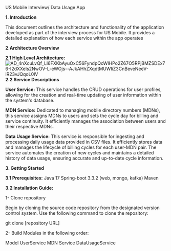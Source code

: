 US Mobile Interview/ Data Usage App

**1. Introduction**

This document outlines the architecture and functionality of the application developed as part of the interview process for US Mobile. It provides a detailed explanation of how each service within the app operates

**2.Architecture Overview**

**2.1 High Level Architecture:**
![AD_4nXcuLvQf_Ll6FXKbAyuOxC56FyndpQoWlHPo2Z67O5RPjBMZSDEx76-I2dXXeIs2NwOV-L-eWOjs--AJkAHhZXqdtMUWIiZ3CnBeveNeeV-lR23vJQqoL0lV](https://github.com/user-attachments/assets/23eaac21-9868-491f-b2d6-f4c08199cfa4)
**2.2 Service Descriptions**

**User Service:** This service handles the CRUD operations for user profiles, allowing for the creation and real-time updating of user information within the system's database.

**MDN Service:** Dedicated to managing mobile directory numbers (MDNs), this service assigns MDNs to users and sets the cycle day for billing and service continuity. It efficiently manages the association between users and their respective MDNs.

**Data Usage Service:** This service is responsible for ingesting and processing daily usage data provided in CSV files. It efficiently stores data and manages the lifecycle of billing cycles for each user-MDN pair. The service automates the creation of new cycles and maintains a detailed history of data usage, ensuring accurate and up-to-date cycle information.

**3. Getting Started**

**3.1 Prerequisites:**
Java 17
Spring-boot 3.3.2 (web, mongo, kafka)
Maven

**3.2 Installation Guide:**

1- Clone repository

Begin by cloning the source code repository from the designated version control system. Use the following command to clone the repository:

git clone [repository URL]

2- Build Modules in the following order:

Model
UserService
MDN Service
DataUsageService
